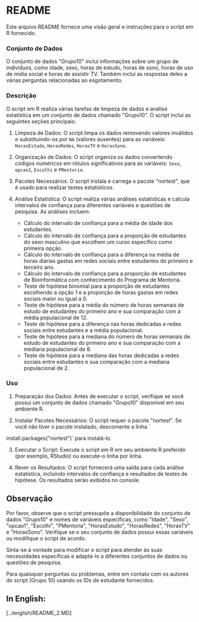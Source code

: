 # README

Este arquivo README fornece uma visão geral e instruções para o script em R fornecido.

### Conjunto de Dados

O conjunto de dados "Grupo10" inclui informações sobre um grupo de indivíduos, como idade, sexo, horas de estudo, horas de sono, horas de uso de mídia social e horas de assistir TV. Também inclui as respostas deles a várias perguntas relacionadas ao esgotamento.

### Descrição

O script em R realiza várias tarefas de limpeza de dados e análise estatística em um conjunto de dados chamado "Grupo10". O script inclui as seguintes seções principais:

1. Limpeza de Dados: O script limpa os dados removendo valores inválidos e substituindo-os por `NA` (valores ausentes) para as variáveis: `HorasEstudo`, `HorasRedes`, `HorasTV` e `HorasSono`.

2. Organização de Dados: O script organiza os dados convertendo códigos numéricos em rótulos significativos para as variáveis: `Sexo`, `opcao1`, `Escolhi` e `PMentoria`.

3. Pacotes Necessários: O script instala e carrega o pacote "nortest", que é usado para realizar testes estatísticos.

4. Análise Estatística: O script realiza várias análises estatísticas e calcula intervalos de confiança para diferentes variáveis e questões de pesquisa. As análises incluem:

   - Cálculo do intervalo de confiança para a média de idade dos estudantes.
   - Cálculo do intervalo de confiança para a proporção de estudantes do sexo masculino que escolhem um curso específico como primeira opção.
   - Cálculo do intervalo de confiança para a diferença na média de horas diárias gastas em redes sociais entre estudantes do primeiro e terceiro ano.
   - Cálculo do intervalo de confiança para a proporção de estudantes de Bioinformática com conhecimento do Programa de Mentoria.
   - Teste de hipótese binomial para a proporção de estudantes escolhendo a opção 1 e a proporção de horas gastas em redes sociais maior ou igual a 0.
   - Teste de hipótese para a média do número de horas semanais de estudo de estudantes do primeiro ano e sua comparação com a média populacional de 12.
   - Teste de hipótese para a diferença nas horas dedicadas a redes sociais entre estudantes e a média populacional.
   - Teste de hipótese para a mediana do número de horas semanais de estudo de estudantes do primeiro ano e sua comparação com a mediana populacional de 8.
   - Teste de hipótese para a mediana das horas dedicadas a redes sociais entre estudantes e sua comparação com a mediana populacional de 2.

### Uso

1. Preparação dos Dados: Antes de executar o script, verifique se você possui um conjunto de dados chamado "Grupo10" disponível em seu ambiente R.

2. Instalar Pacotes Necessários: O script requer o pacote "nortest". Se você não tiver o pacote instalado, descomente a linha `

install.packages("nortest")` para instalá-lo.

3. Executar o Script: Execute o script em R em seu ambiente R preferido (por exemplo, RStudio) ou execute-o linha por linha.

4. Rever os Resultados: O script fornecerá uma saída para cada análise estatística, incluindo intervalos de confiança e resultados de testes de hipótese. Os resultados serão exibidos no console.

## Observação

Por favor, observe que o script pressupõe a disponibilidade do conjunto de dados "Grupo10" e nomes de variáveis específicas, como "Idade", "Sexo", "opcao1", "Escolhi", "PMentoria", "HorasEstudo", "HorasRedes", "HorasTV" e "HorasSono". Verifique se o seu conjunto de dados possui essas variáveis ou modifique o script de acordo.

Sinta-se à vontade para modificar o script para atender às suas necessidades específicas e adaptá-lo a diferentes conjuntos de dados ou questões de pesquisa.

Para quaisquer perguntas ou problemas, entre em contato com os autores do script (Grupo 10) usando os IDs de estudante fornecidos.


## In English:
[../english/README_2.MD]
